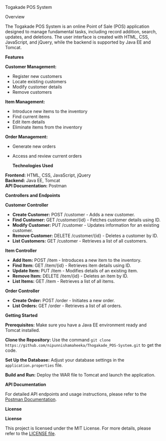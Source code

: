 Togakade POS System

Overview

The Togakade POS System is an online Point of Sale (POS) application designed to manage fundamental tasks, including record addition, search, updates, and deletions. The user interface is created with HTML, CSS, JavaScript, and jQuery, while the backend is supported by Java EE and Tomcat.

**Features**

**Customer Management:**
- Register new customers
- Locate existing customers
- Modify customer details
- Remove customers

**Item Management:**
- Introduce new items to the inventory
- Find current items
- Edit item details
- Eliminate items from the inventory

**Order Management:**
- Generate new orders
- Access and review current orders

  **Technologies Used**

**Frontend:** HTML, CSS, JavaScript, jQuery  
**Backend:** Java EE, Tomcat  
**API Documentation:** Postman


**Controllers and Endpoints**

**Customer Controller**
- **Create Customer:** POST /customer - Adds a new customer.
- **Find Customer:** GET /customer/{id} - Fetches customer details using ID.
- **Modify Customer:** PUT /customer - Updates information for an existing customer.
- **Remove Customer:** DELETE /customer/{id} - Deletes a customer by ID.
- **List Customers:** GET /customer - Retrieves a list of all customers.

**Item Controller**
- **Add Item:** POST /item - Introduces a new item to the inventory.
- **Find Item:** GET /item/{id} - Retrieves item details using ID.
- **Update Item:** PUT /item - Modifies details of an existing item.
- **Remove Item:** DELETE /item/{id} - Deletes an item by ID.
- **List Items:** GET /item - Retrieves a list of all items.

**Order Controller**
- **Create Order:** POST /order - Initiates a new order.
- **List Orders:** GET /order - Retrieves a list of all orders.

 **Getting Started**

**Prerequisites:** Make sure you have a Java EE environment ready and Tomcat installed.

**Clone the Repository:** Use the command `git clone https://github.com/nipunnishamaheeka/Thogakade_POS-System.git` to get the code.

**Set Up the Database:** Adjust your database settings in the `application.properties` file.

**Build and Run:** Deploy the WAR file to Tomcat and launch the application.

**API Documentation**

For detailed API endpoints and usage instructions, please refer to the [Postman Documentation](https://documenter.getpostman.com/view/35385181/2sA3s3GW2o).

**License**

**License**

This project is licensed under the MIT License. For more details, please refer to the [LICENSE file](https://github.com/nipunnishamaheeka/Thogakade_POS-System/blob/main/LICENSE).


